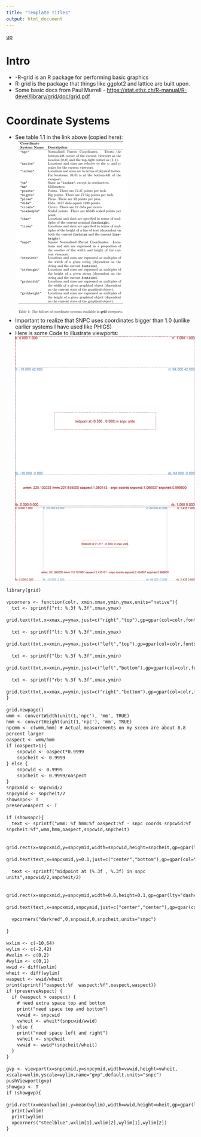 ```yaml
---
title: "Template Titles"
output: html_document
---
```

[up](https://mikewise2718.github.io/markdowndocs/)

# Intro
* -R-grid is an R package for performing basic graphics
* R-grid is the package that things like ggplot2 and lattice are built upon.
* Some basic docs from Paul Murrell - https://stat.ethz.ch/R-manual/R-devel/library/grid/doc/grid.pdf

# Coordinate Systems
* See table 1.1 in the link above (copied here):<br>
![CoordinateSystemTable](CoordinateSystemTable.png)<br>
* Important to realize that SNPC uses coordinates bigger than 1.0 (unlike earlier systems I have used like PHIGS)
* Here is some Code to illustrate viewports:<br>
![CoordinateSystemTable](CoordPlot1.png)<br>
![CoordinateSystemTable](CoordPlot2.png)<br>
```
library(grid)

vpcorners <- function(colr, xmin,xmax,ymin,ymax,units="native"){
  txt <- sprintf("rt: %.3f %.3f",xmax,ymax)
  grid.text(txt,x=xmax,y=ymax,just=c("right","top"),gp=gpar(col=colr,fontsize=12),default.units=units)

  txt <- sprintf("lt: %.3f %.3f",xmin,ymax)
  grid.text(txt,x=xmin,y=ymax,just=c("left","top"),gp=gpar(col=colr,fontsize=12),default.units=units)

  txt <- sprintf("lb: %.3f %.3f",xmin,ymin)
  grid.text(txt,x=xmin,y=ymin,just=c("left","bottom"),gp=gpar(col=colr,fontsize=12),default.units=units)

  txt <- sprintf("rb: %.3f %.3f",xmax,ymin)
  grid.text(txt,x=xmax,y=ymin,just=c("right","bottom"),gp=gpar(col=colr,fontsize=12),default.units=units)
}

grid.newpage()
wmm <- convertWidth(unit(1,'npc'), 'mm', TRUE)
hmm <- convertHeight(unit(1,'npc'), 'mm', TRUE)
npcmm <- c(wmm,hmm) # Actual measurements on my sceen are about 8.8 percent larger
oaspect <- wmm/hmm
if (oaspect>1){
    snpcwid <- oaspect*0.9999
    snpcheit <- 0.9999
} else {
    snpcwid <- 0.9999
    snpcheit <- 0.9999/oaspect
}
snpcxmid <- snpcwid/2
snpcymid <- snpcheit/2
showsnpc<- T
preserveAspect <- T

if (showsnpc){
  text <- sprintf("wmm: %f hmm:%f oaspect:%f - snpc coords snpcwid:%f snpcheit:%f",wmm,hmm,oaspect,snpcwid,snpcheit)

  grid.rect(x=snpcxmid,y=snpcymid,width=snpcwid,height=snpcheit,gp=gpar(lty="dashed",col="darkred"),default.units="snpc")
  grid.text(text,x=snpcxmid,y=0.1,just=c("center","bottom"),gp=gpar(col="darkred",fontsize=12),default.units="snpc")

  text <- sprintf("midpoint at (%.3f , %.3f) in snpc units",snpcwid/2,snpcheit/2)

  grid.rect(x=snpcxmid,y=snpcymid,width=0.6,height=0.1,gp=gpar(lty="dashed",col="darkred"),default.units="snpc")
  grid.text(text,x=snpcxmid,snpcymid,just=c("center","center"),gp=gpar(col="darkred",fontsize=12),default.units="snpc")

  vpcorners("darkred",0,snpcwid,0,snpcheit,units="snpc")

}

wxlim <- c(-10,64)
wylim <- c(-2,42)
#wxlim <- c(0,2)
#wylim <- c(0,1)
wwid <- diff(wxlim)
wheit <- diff(wylim)
waspect <- wwid/wheit
print(sprintf("oaspect:%f  waspect:%f",oaspect,waspect))
if (preserveAspect) {
  if (waspect > oaspect) {
    # need extra space top and bottom
    print("need space top and bottom")
    vwwid <- snpcwid
    vwheit <- wheit*(snpcwid/wwid)
  } else { 
    print("need space left and right")
    vwheit <- snpcheit
    vwwid <- wwid*(snpcheit/wheit)
  }
}

gvp <- viewport(x=snpcxmid,y=snpcymid,width=vwwid,height=vwheit, xscale=wxlim,yscale=wylim,name="gvp",default.units="snpc")
pushViewport(gvp)
showgvp <- T
if (showgvp){
  grid.rect(x=mean(wxlim),y=mean(wylim),width=wwid,height=wheit,gp=gpar(lty="dashed",col="steelblue",fill=NA),default.units="native")
  print(wxlim)
  print(wylim)
  vpcorners("steelblue",wxlim[1],wxlim[2],wylim[1],wylim[2])
}
```

